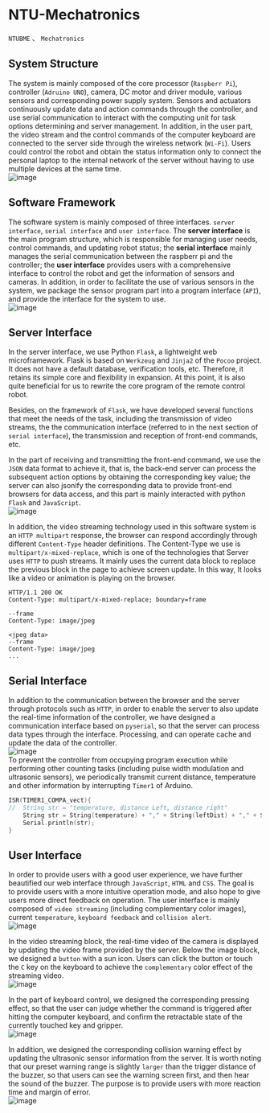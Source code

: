 # NTU-Mechatronics
`NTUBME` 、 `Mechatronics`

## System Structure
The system is mainly composed of the core processor (`Raspberr Pi`), controller (`Adruino UNO`), camera, DC motor and driver module, various sensors and corresponding power supply system. Sensors and actuators continuously update data and action commands through the controller, and use serial communication to interact with the computing unit for task options determining and server management. In addition, in the user part, the video stream and the control commands of the computer keyboard are connected to the server side through the wireless network (`Wi-Fi`). Users could control the robot and obtain the status information only to connect the personal laptop to the internal network of the server without having to use multiple devices at the same time.
<br>
![image](./images/system_framework.png)
<br>

## Software Framework
The software system is mainly composed of three interfaces. `server interface`, `serial interface` and `user interface`. The **server interface** is the main program structure, which is responsible for managing user needs, control commands, and updating robot status; the **serial interface** mainly manages the serial communication between the raspberr pi and the controller; the **user interface** provides users with a comprehensive interface to control the robot and get the information of sensors and cameras. In addition, in order to facilitate the use of various sensors in the system, we package the sensor program part into a program interface (`API`), and provide the interface for the system to use. 
<br>
![image](./images/software_framework.png)
<br>

## Server Interface
In the server interface, we use Python `Flask`, a lightweight web microframework. Flask is based on `Werkzeug` and `Jinja2` of the `Pocoo` project. It does not have a default database, verification tools, etc. Therefore,  it retains its simple core and flexibility in expansion. At this point, it is also quite beneficial for us to rewrite the core program of the remote control robot.

Besides, on the framework of `Flask`, we have developed several functions that meet the needs of the task, including the transmission of video streams, the the communication interface (referred to in the next section of `serial interface`), the transmission and reception of front-end commands, etc. 

In the part of receiving and transmitting the front-end command, we use the `JSON` data format to achieve it, that is, the back-end server can process the subsequent action options by obtaining the corresponding key value; the server can also jsonify the corresponding data to provide front-end browsers for data access, and this part is mainly interacted with python `Flask` and `JavaScript`.
<br>
![image](./images/server_interface.png)
<br>

In addition, the video streaming technology used in this software system is an `HTTP multipart` response, the browser can respond accordingly through different `Content-Type` header definitions. The Content-Type we use is `multipart/x-mixed-replace`, which is one of the technologies that Server uses `HTTP` to push streams. It mainly uses the current data block to replace the previous block in the page to achieve screen update. In this way, It looks like a video or animation is playing on the browser.
```
HTTP/1.1 200 OK
Content-Type: multipart/x-mixed-replace; boundary=frame

--frame
Content-Type: image/jpeg

<jpeg data>
--frame
Content-Type: image/jpeg
...
```

## Serial Interface
In addition to the communication between the browser and the server through protocols such as `HTTP`, in order to enable the server to also update the real-time information of the controller, we have designed a communication interface based on `pyserial`, so that the server can process data types through the interface. Processing, and can operate cache and update the data of the controller.
<br>
![image](./images/serial_interface.png)
<Br>
To prevent the controller from occupying program execution while performing other counting tasks (including pulse width modulation and ultrasonic sensors), we periodically transmit current distance, temperature and other information by interrupting `Timer1` of Arduino.
```cpp
ISR(TIMER1_COMPA_vect){
//  String str = "temperature, distance Left, distance right"
    String str = String(temperature) + "," + String(leftDist) + "," + String(rightDist);
    Serial.println(str);
}
```

## User Interface
In order to provide users with a good user experience, we have further beautified our web interface through `JavaScript`, `HTML` and `CSS`. The goal is to provide users with a more intuitive operation mode, and also hope to give users more direct feedback on operation. The user interface is mainly composed of `video streaming` (including complementary color images), current `temperature`, `keyboard feedback` and `collision alert`.
<br>
![image](./images/user_interface.png)
<br>

In the video streaming block, the real-time video of the camera is displayed by updating the video frame provided by the server. Below the image block, we designed a `button` with a sun icon. Users can click the button or touch the `C` key on the keyboard to achieve the `complementary` color effect of the streaming video.
<br>
![image](./images/complementary.png)
<Br>

In the part of keyboard control, we designed the corresponding pressing effect, so that the user can judge whether the command is triggered after hitting the computer keyboard, and confirm the retractable state of the currently touched key and gripper.
<br>
![image](./images/keyboard.png)
<br>

In addition, we designed the corresponding collision warning effect by updating the ultrasonic sensor information from the server. It is worth noting that our preset warning range is slightly `larger` than the trigger distance of the buzzer, so that users can see the warning screen first, and then hear the sound of the buzzer. The purpose is to provide users with more reaction time and margin of error.
<br>
![image](./images/collision_alert.png)
<br>